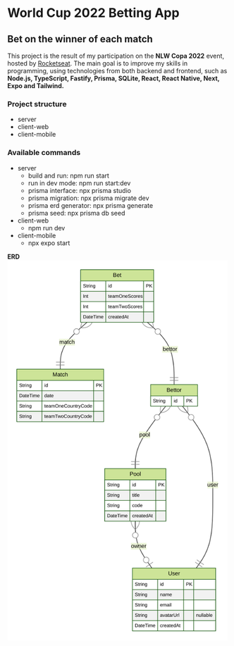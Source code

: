 # World Cup 2022 Betting App

## Bet on the winner of each match

This project is the result of my participation on the **NLW Copa 2022** event, hosted by [Rocketseat](https://rocketseat.com.br). The main goal is to improve my skills in programming, using technologies from both backend and frontend, such as **Node.js, TypeScript, Fastify, Prisma, SQLite, React, React Native, Next, Expo and Tailwind.**

### Project structure

- server
- client-web
- client-mobile

### Available commands

- server
  - build and run: npm run start
  - run in dev mode: npm run start:dev
  - prisma interface: npx prisma studio
  - prisma migration: npx prisma migrate dev
  - prisma erd generator: npx prisma generate
  - prisma seed: npx prisma db seed
- client-web
  - npm run dev
- client-mobile
  - npx expo start

**ERD**
<img src="/server/prisma/ERD.svg" alt="ERD" title="Database" width=500>
